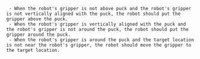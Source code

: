 
     - When the robot's gripper is not above puck and the robot's gripper is not vertically aligned with the puck, the robot should put the gripper above the puck.
     - When the robot's gripper is vertically aligned with the puck and the robot's gripper is not around the puck, the robot should put the gripper around the puck.
     - When the robot's gripper is around the puck and the target location is not near the robot's gripper, the robot should move the gripper to the target location.
